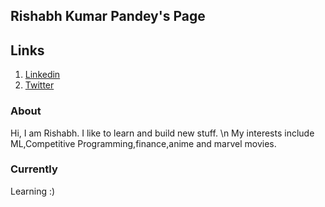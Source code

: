 ## Rishabh Kumar Pandey's Page 
## Links 
  1. [Linkedin](https://www.linkedin.com/in/d3nominator)
  2. [Twitter](https://twitter.com/d3nominator)

###  About
  Hi, I am Rishabh. I like to learn and build new stuff. \n
  My interests include ML,Competitive Programming,finance,anime and marvel movies.

### Currently
  Learning :)

